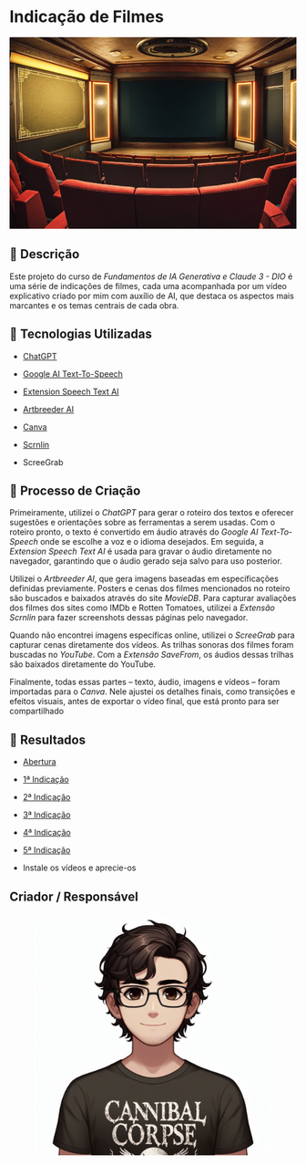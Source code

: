 # Indicação de Filmes
![Cinema](./Arquivos%20Usados/readme/Sala%20de%20Cinema.jpeg)

## 📒 Descrição
Este projeto do curso de *Fundamentos de IA Generativa e Claude 3 - DIO* é uma série de indicações de filmes, cada uma acompanhada por um vídeo explicativo criado por mim com auxílio de AI, que destaca os aspectos mais marcantes e os temas centrais de cada obra.

## 🤖 Tecnologias Utilizadas
- <a href="#https://chatgpt.com/">ChatGPT</a>

- <a href="#https://cloud.google.com/text-to-speech/?hl=pt_br">Google AI Text-To-Speech</a>

- <a href="#https://chromewebstore.google.com/detail/speechtextai-record-captu/pjomkoghmkhnipjjlcgoncjlonoleckj">Extension Speech Text AI</a>

- <a href="#https://www.artbreeder.com/create">Artbreeder AI</a>

- <a href="#https://www.canva.com/">Canva</a>

- <a href="#https://chromewebstore.google.com/detail/captura-de-tela-e-gravado/ijejnggjjphlenbhmjhhgcdpehhacaal">Scrnlin</a>

- ScreeGrab

## 🧐 Processo de Criação
Primeiramente, utilizei o *ChatGPT* para gerar o roteiro dos textos e oferecer sugestões e orientações sobre as ferramentas a serem usadas. Com o roteiro pronto, o texto é convertido em áudio através do *Google AI Text-To-Speech* onde se escolhe a voz e o idioma desejados. Em seguida, a *Extension Speech Text AI* é usada para gravar o áudio diretamente no navegador, garantindo que o áudio gerado seja salvo para uso posterior.

Utilizei o *Artbreeder AI*, que gera imagens baseadas em especificações definidas previamente. Posters e cenas dos filmes mencionados no roteiro são buscados e baixados através do site *MovieDB*. Para capturar avaliações dos filmes dos sites como IMDb e Rotten Tomatoes, utilizei a *Extensão Scrnlin* para fazer screenshots dessas páginas pelo navegador.

Quando não encontrei imagens específicas online, utilizei o *ScreeGrab* para capturar cenas diretamente dos vídeos. As trilhas sonoras dos filmes foram buscadas no *YouTube*. Com a *Extensão SaveFrom*, os áudios dessas trilhas são baixados diretamente do YouTube.

Finalmente, todas essas partes – texto, áudio, imagens e vídeos – foram importadas para o *Canva*. Nele ajustei os detalhes finais, como transições e efeitos visuais, antes de exportar o vídeo final, que está pronto para ser compartilhado

## 🚀 Resultados
- <a href="./0 - Abertura/Abertura.mp4">Abertura</a>

- <a href="./1 - Primeira Indicação/O Labirinto do Fauno (2006).mp4">1ª Indicação</a> 

- <a href="./2 - Segunda Indicação/O Fabuloso Destino de Amélie Poulain (2001).mp4">2ª Indicação</a>

- <a href="./3 - Terceira Indicação/Janela Indiscreta (1954).mp4">3ª Indicação</a>

- <a href="./4 - Quarta Indicação/A Felicidade não se Compra (1946).mp4">4ª Indicação</a>

- <a href="./5 - Quinta Indicação/Só Resta uma Lágrima (1946).mp4">5ª Indicação</a>

- Instale os vídeos e aprecie-os 
## Criador / Responsável
<figure>
    <img src="./Arquivos Usados/readme/Rafael(2)(COPILOT).jpeg">
</figure>
